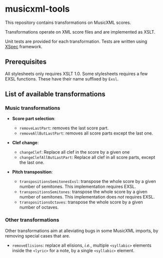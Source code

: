 # musicxml-tools

This repository contains transformations on MusicXML scores.

Transformations operate on XML score files and are implemented as XSLT.

Unit tests are provided for each transformation. Tests are written using [XSpec](https://github.com/xspec/xspec) framework.

## Prerequisites

All stylesheets only requires XSLT 1.0.
Some stylesheets requires a few EXSL functions. These have their name suffixed by `Exsl`.

## List of available transformations

### Music transformations

* **Score part selection**:
  * `removeLastPart`: removes the last score part.
  * `removeAllButLastPart`: removes all score parts except the last one.

* **Clef change**:

  * `changeClef`: Replace all clef in the score by a given one
  * `changeClefAllButLastPart`: Replace all clef in all score parts, except the last one.

* **Pitch transposition**:
  * `transpositionsSemitonesExsl`: transpose the whole score by a given number of semitones. This implementation requires EXSL.
  * `transpositionsSemitones`: transpose the whole score by a given number of semitones. This implementation does _not_ requires EXSL.
  * `transpositionsOctaves`: transpose the whole score by a given number of octaves.

### Other transformations

Other transformations aim at alleviating bugs in some MusicXML imports, by removing special cases that are.

* `removeElisions`: replace all elisions, _i.e._, multiple `<syllabic>` elements inside the `<lyric>` for a note, by a single `<syllabic>` element.